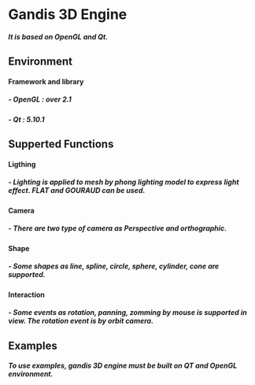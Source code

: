 # Gandis 3D Engine
##### It is based on OpenGL and Qt.                                                                              

## Environment
#### Framework and library
##### - OpenGL : over 2.1
##### - Qt : 5.10.1


## Supperted Functions

#### Ligthing
##### - Lighting is applied to mesh by phong lighting model to express light effect. FLAT and GOURAUD can be used.

#### Camera
##### - There are two type of camera as Perspective and orthographic.

#### Shape
##### - Some shapes as line, spline, circle, sphere, cylinder, cone are supported.

#### Interaction
##### - Some events as rotation, panning, zomming by mouse is supported in view. The rotation event is by orbit camera. 


## Examples
##### To use examples, gandis 3D engine must be built on QT and OpenGL environment.

